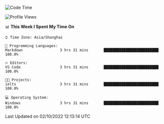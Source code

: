 <!--START_SECTION:waka-->
![Code Time](http://img.shields.io/badge/Code%20Time-203%20hrs%2047%20mins-blue)

![Profile Views](http://img.shields.io/badge/Profile%20Views-0-blue)

📊 **This Week I Spent My Time On** 

```text
⌚︎ Time Zone: Asia/Shanghai

💬 Programming Languages: 
Markdown                 3 hrs 31 mins       █████████████████████████   100.0%

🔥 Editors: 
VS Code                  3 hrs 31 mins       █████████████████████████   100.0%

🐱‍💻 Projects: 
ielts                    3 hrs 31 mins       █████████████████████████   100.0%

💻 Operating System: 
Windows                  3 hrs 31 mins       █████████████████████████   100.0%

```


 Last Updated on 02/10/2022 12:13:14 UTC
<!--END_SECTION:waka-->